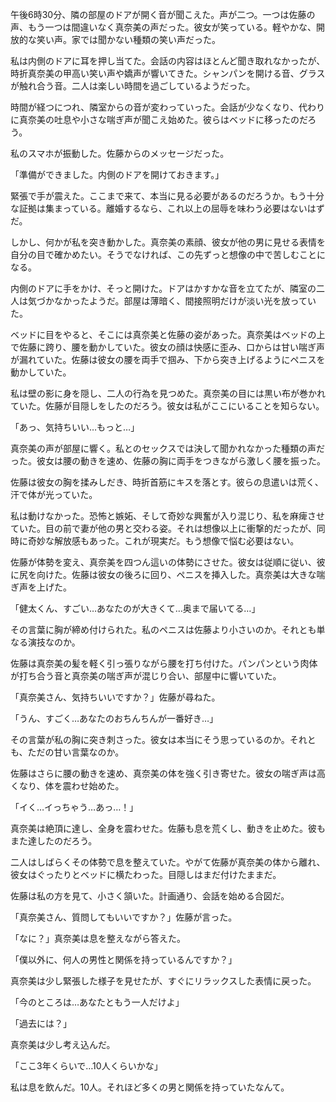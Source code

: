 午後6時30分、隣の部屋のドアが開く音が聞こえた。声が二つ。一つは佐藤の声、もう一つは間違いなく真奈美の声だった。彼女が笑っている。軽やかな、開放的な笑い声。家では聞かない種類の笑い声だった。

私は内側のドアに耳を押し当てた。会話の内容はほとんど聞き取れなかったが、時折真奈美の甲高い笑い声や嬌声が響いてきた。シャンパンを開ける音、グラスが触れ合う音。二人は楽しい時間を過ごしているようだった。

時間が経つにつれ、隣室からの音が変わっていった。会話が少なくなり、代わりに真奈美の吐息や小さな喘ぎ声が聞こえ始めた。彼らはベッドに移ったのだろう。

私のスマホが振動した。佐藤からのメッセージだった。

「準備ができました。内側のドアを開けておきます。」

緊張で手が震えた。ここまで来て、本当に見る必要があるのだろうか。もう十分な証拠は集まっている。離婚するなら、これ以上の屈辱を味わう必要はないはずだ。

しかし、何かが私を突き動かした。真奈美の素顔、彼女が他の男に見せる表情を自分の目で確かめたい。そうでなければ、この先ずっと想像の中で苦しむことになる。

内側のドアに手をかけ、そっと開けた。ドアはかすかな音を立てたが、隣室の二人は気づかなかったようだ。部屋は薄暗く、間接照明だけが淡い光を放っていた。

ベッドに目をやると、そこには真奈美と佐藤の姿があった。真奈美はベッドの上で佐藤に跨り、腰を動かしていた。彼女の顔は快感に歪み、口からは甘い喘ぎ声が漏れていた。佐藤は彼女の腰を両手で掴み、下から突き上げるようにペニスを動かしていた。

私は壁の影に身を隠し、二人の行為を見つめた。真奈美の目には黒い布が巻かれていた。佐藤が目隠しをしたのだろう。彼女は私がここにいることを知らない。

「あっ、気持ちいい…もっと…」

真奈美の声が部屋に響く。私とのセックスでは決して聞かれなかった種類の声だった。彼女は腰の動きを速め、佐藤の胸に両手をつきながら激しく腰を振った。

佐藤は彼女の胸を揉みしだき、時折首筋にキスを落とす。彼らの息遣いは荒く、汗で体が光っていた。

私は動けなかった。恐怖と嫉妬、そして奇妙な興奮が入り混じり、私を麻痺させていた。目の前で妻が他の男と交わる姿。それは想像以上に衝撃的だったが、同時に奇妙な解放感もあった。これが現実だ。もう想像で悩む必要はない。

佐藤が体勢を変え、真奈美を四つん這いの体勢にさせた。彼女は従順に従い、彼に尻を向けた。佐藤は彼女の後ろに回り、ペニスを挿入した。真奈美は大きな喘ぎ声を上げた。

「健太くん、すごい…あなたのが大きくて…奥まで届いてる…」

その言葉に胸が締め付けられた。私のペニスは佐藤より小さいのか。それとも単なる演技なのか。

佐藤は真奈美の髪を軽く引っ張りながら腰を打ち付けた。パンパンという肉体が打ち合う音と真奈美の喘ぎ声が混じり合い、部屋中に響いていた。

「真奈美さん、気持ちいいですか？」佐藤が尋ねた。

「うん、すごく…あなたのおちんちんが一番好き…」

その言葉が私の胸に突き刺さった。彼女は本当にそう思っているのか。それとも、ただの甘い言葉なのか。

佐藤はさらに腰の動きを速め、真奈美の体を強く引き寄せた。彼女の喘ぎ声は高くなり、体を震わせ始めた。

「イく…イっちゃう…あっ…！」

真奈美は絶頂に達し、全身を震わせた。佐藤も息を荒くし、動きを止めた。彼もまた達したのだろう。

二人はしばらくその体勢で息を整えていた。やがて佐藤が真奈美の体から離れ、彼女はぐったりとベッドに横たわった。目隠しはまだ付けたままだ。

佐藤は私の方を見て、小さく頷いた。計画通り、会話を始める合図だ。

「真奈美さん、質問してもいいですか？」佐藤が言った。

「なに？」真奈美は息を整えながら答えた。

「僕以外に、何人の男性と関係を持っているんですか？」

真奈美は少し緊張した様子を見せたが、すぐにリラックスした表情に戻った。

「今のところは…あなたともう一人だけよ」

「過去には？」

真奈美は少し考え込んだ。

「ここ3年くらいで…10人くらいかな」

私は息を飲んだ。10人。それほど多くの男と関係を持っていたなんて。